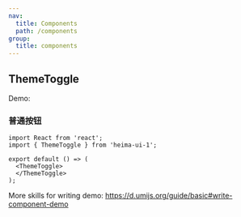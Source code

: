 ```yaml
---
nav:
  title: Components
  path: /components
group:
  title: components
---
```


## ThemeToggle

Demo:

### 普通按钮

```tsx
import React from 'react';
import { ThemeToggle } from 'heima-ui-1';

export default () => (
  <ThemeToggle>
  </ThemeToggle>
);
```

More skills for writing demo: https://d.umijs.org/guide/basic#write-component-demo
